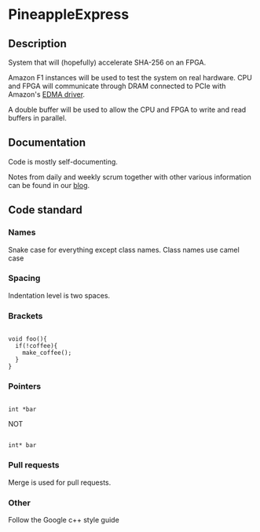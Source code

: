 # PineappleExpress

## Description
System that will (hopefully) accelerate SHA-256 on an FPGA.

Amazon F1 instances will be used to test the system on real hardware. CPU and FPGA will communicate through DRAM connected to PCIe with Amazon's [EDMA driver](https://github.com/aws/aws-fpga/tree/master/sdk/linux_kernel_drivers/edma).

A double buffer will be used to allow the CPU and FPGA to write and read buffers in parallel.

## Documentation
Code is mostly self-documenting.

Notes from daily and weekly scrum together with other various information can be found in our [blog](https://pineappleblogg.wordpress.com/).


## Code standard

### Names

Snake case for everything except class names. Class names use camel case

### Spacing

Indentation level is two spaces.

### Brackets

```

void foo(){
  if(!coffee){
    make_coffee();
  }
}

```


### Pointers

```

int *bar

```

NOT

```

int* bar

```

### Pull requests

Merge is used for pull requests.


### Other
Follow the Google c++ style guide

